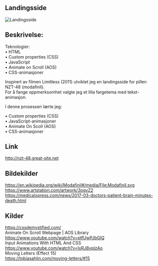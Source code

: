 ## Landingsside<br>
 ![Landingsside](demo/landingpage.gif)
 


## Beskrivelse:<br>

Teknologier: <br>
• HTML<br>
• Custom properties (CSS)<br>
• JavaScript<br>
• Animate on Scroll (AOS)<br>
• CSS-animasjoner<br>

Inspirert av filmen Limitless (2011) utviklet jeg en landingsside for pillen NZT-48 (modafinil). <br>
For å fange oppmerksomhet valgte jeg et lilla fargetema med tekst-animasjon.<br>

I denne prosessen lærte jeg:<br>

•	Custom properties (CSS)<br>
•	JavaScript-animasjoner<br>
•	Animate On Scoll (AOS)<br>
•	CSS-animasjoner<br>

 
## Link<br>
http://nzt-48.great-site.net<br>
 
## Bildekilder<br>
https://en.wikipedia.org/wiki/Modafinil#/media/File:Modafinil.svg<br>
https://www.artstation.com/artwork/3oqyZ2<br>
https://medicalxpress.com/news/2017-03-doctors-patient-brain-minutes-death.html<br>

## Kilder<br>
https://cssdemystified.com/<br>
Animate On Scroll Webpage | AOS Library<br>
https://www.youtube.com/watch?v=ptfUwPJbGlQ<br>
Input Animations With HTML And CSS<br>
https://www.youtube.com/watch?v=IxRJ8vplzAo<br>
Moving Letters (Effect 15)<br>
https://tobiasahlin.com/moving-letters/#15
